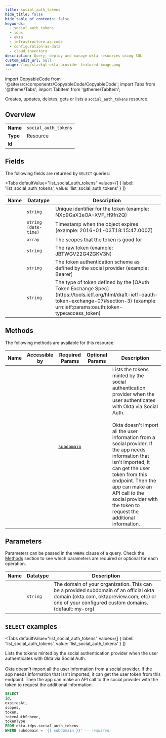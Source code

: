 ```yaml
--- 
title: social_auth_tokens
hide_title: false
hide_table_of_contents: false
keywords:
  - social_auth_tokens
  - idps
  - okta
  - infrastructure-as-code
  - configuration-as-data
  - cloud inventory
description: Query, deploy and manage okta resources using SQL
custom_edit_url: null
image: /img/stackql-okta-provider-featured-image.png
---
```


import CopyableCode from '@site/src/components/CopyableCode/CopyableCode';
import Tabs from '@theme/Tabs';
import TabItem from '@theme/TabItem';

Creates, updates, deletes, gets or lists a <code>social_auth_tokens</code> resource.

## Overview
<table><tbody>
<tr><td><b>Name</b></td><td><code>social_auth_tokens</code></td></tr>
<tr><td><b>Type</b></td><td>Resource</td></tr>
<tr><td><b>Id</b></td><td><CopyableCode code="okta.idps.social_auth_tokens" /></td></tr>
</tbody></table>

## Fields

The following fields are returned by `SELECT` queries:

<Tabs
    defaultValue="list_social_auth_tokens"
    values={[
        { label: 'list_social_auth_tokens', value: 'list_social_auth_tokens' }
    ]}
>
<TabItem value="list_social_auth_tokens">

<table>
<thead>
    <tr>
    <th>Name</th>
    <th>Datatype</th>
    <th>Description</th>
    </tr>
</thead>
<tbody>
<tr>
    <td><CopyableCode code="id" /></td>
    <td><code>string</code></td>
    <td>Unique identifier for the token (example: NXp9GaX1eOA-XVF_H9fn2Q)</td>
</tr>
<tr>
    <td><CopyableCode code="expiresAt" /></td>
    <td><code>string (date-time)</code></td>
    <td>Timestamp when the object expires (example: 2016-01-03T18:15:47.000Z)</td>
</tr>
<tr>
    <td><CopyableCode code="scopes" /></td>
    <td><code>array</code></td>
    <td>The scopes that the token is good for</td>
</tr>
<tr>
    <td><CopyableCode code="token" /></td>
    <td><code>string</code></td>
    <td>The raw token (example: JBTWGV22G4ZGKV3N)</td>
</tr>
<tr>
    <td><CopyableCode code="tokenAuthScheme" /></td>
    <td><code>string</code></td>
    <td>The token authentication scheme as defined by the social provider (example: Bearer)</td>
</tr>
<tr>
    <td><CopyableCode code="tokenType" /></td>
    <td><code>string</code></td>
    <td>The type of token defined by the [OAuth Token Exchange Spec](https://tools.ietf.org/html/draft-ietf-oauth-token-exchange-07#section-3) (example: urn:ietf:params:oauth:token-type:access_token)</td>
</tr>
</tbody>
</table>
</TabItem>
</Tabs>

## Methods

The following methods are available for this resource:

<table>
<thead>
    <tr>
    <th>Name</th>
    <th>Accessible by</th>
    <th>Required Params</th>
    <th>Optional Params</th>
    <th>Description</th>
    </tr>
</thead>
<tbody>
<tr>
    <td><a href="#list_social_auth_tokens"><CopyableCode code="list_social_auth_tokens" /></a></td>
    <td><CopyableCode code="select" /></td>
    <td><a href="#parameter-subdomain"><code>subdomain</code></a></td>
    <td></td>
    <td>Lists the tokens minted by the social authentication provider when the user authenticates with Okta via Social Auth.<br /><br />Okta doesn't import all the user information from a social provider. If the app needs information that isn't imported, it can get the user token from this endpoint. Then the app can make an API call to the social provider with the token to request the additional information.</td>
</tr>
</tbody>
</table>

## Parameters

Parameters can be passed in the `WHERE` clause of a query. Check the [Methods](#methods) section to see which parameters are required or optional for each operation.

<table>
<thead>
    <tr>
    <th>Name</th>
    <th>Datatype</th>
    <th>Description</th>
    </tr>
</thead>
<tbody>
<tr id="parameter-subdomain">
    <td><CopyableCode code="subdomain" /></td>
    <td><code>string</code></td>
    <td>The domain of your organization. This can be a provided subdomain of an official okta domain (okta.com, oktapreview.com, etc) or one of your configured custom domains. (default: my-org)</td>
</tr>
</tbody>
</table>

## `SELECT` examples

<Tabs
    defaultValue="list_social_auth_tokens"
    values={[
        { label: 'list_social_auth_tokens', value: 'list_social_auth_tokens' }
    ]}
>
<TabItem value="list_social_auth_tokens">

Lists the tokens minted by the social authentication provider when the user authenticates with Okta via Social Auth.<br /><br />Okta doesn't import all the user information from a social provider. If the app needs information that isn't imported, it can get the user token from this endpoint. Then the app can make an API call to the social provider with the token to request the additional information.

```sql
SELECT
id,
expiresAt,
scopes,
token,
tokenAuthScheme,
tokenType
FROM okta.idps.social_auth_tokens
WHERE subdomain = '{{ subdomain }}' -- required;
```
</TabItem>
</Tabs>
